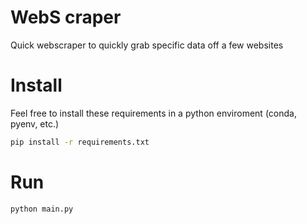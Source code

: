 # WebS craper
Quick webscraper to quickly grab specific data off a few websites

# Install
Feel free to install these requirements in a python enviroment (conda, pyenv, etc.)

```bash
pip install -r requirements.txt
```

# Run
```bash
python main.py
```
